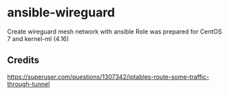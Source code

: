 # ansible-wireguard
Create wireguard mesh network with ansible 
Role was prepared for CentOS 7 and kernel-ml (4.16)

## Credits
https://superuser.com/questions/1307342/iptables-route-some-traffic-through-tunnel
